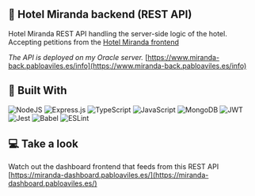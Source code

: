
## 📰 Hotel Miranda backend (REST API)

  
Hotel Miranda REST API handling the server-side logic of the hotel. Accepting petitions from the [Hotel Miranda frontend](https://github.com/Pablo-Aviles-Prieto/Hotel-management-dashboard-frontend)

*The API is deployed on my Oracle server.* [https://www.miranda-back.pabloaviles.es/info](https://www.miranda-back.pabloaviles.es/info)
  

## 🔧 Built With

  

![NodeJS](https://img.shields.io/badge/node.js-6DA55F?style=for-the-badge&logo=node.js&logoColor=white) ![Express.js](https://img.shields.io/badge/express.js-%23404d59.svg?style=for-the-badge&logo=express&logoColor=%2361DAFB) ![TypeScript](https://img.shields.io/badge/typescript-%23007ACC.svg?style=for-the-badge&logo=typescript&logoColor=white)  ![JavaScript](https://img.shields.io/badge/javascript-%23323330.svg?style=for-the-badge&logo=javascript&logoColor=%23F7DF1E) ![MongoDB](https://img.shields.io/badge/MongoDB-%234ea94b.svg?style=for-the-badge&logo=mongodb&logoColor=white) ![JWT](https://img.shields.io/badge/JWT-black?style=for-the-badge&logo=JSON%20web%20tokens)  ![Jest](https://img.shields.io/badge/-jest-%23C21325?style=for-the-badge&logo=jest&logoColor=white) ![Babel](https://img.shields.io/badge/Babel-F9DC3e?style=for-the-badge&logo=babel&logoColor=black) ![ESLint](https://img.shields.io/badge/ESLint-4B3263?style=for-the-badge&logo=eslint&logoColor=white)

  

## 💻 Take a look

  
Watch out the dashboard frontend that feeds from this REST API [https://miranda-dashboard.pabloaviles.es/](https://miranda-dashboard.pabloaviles.es/)
